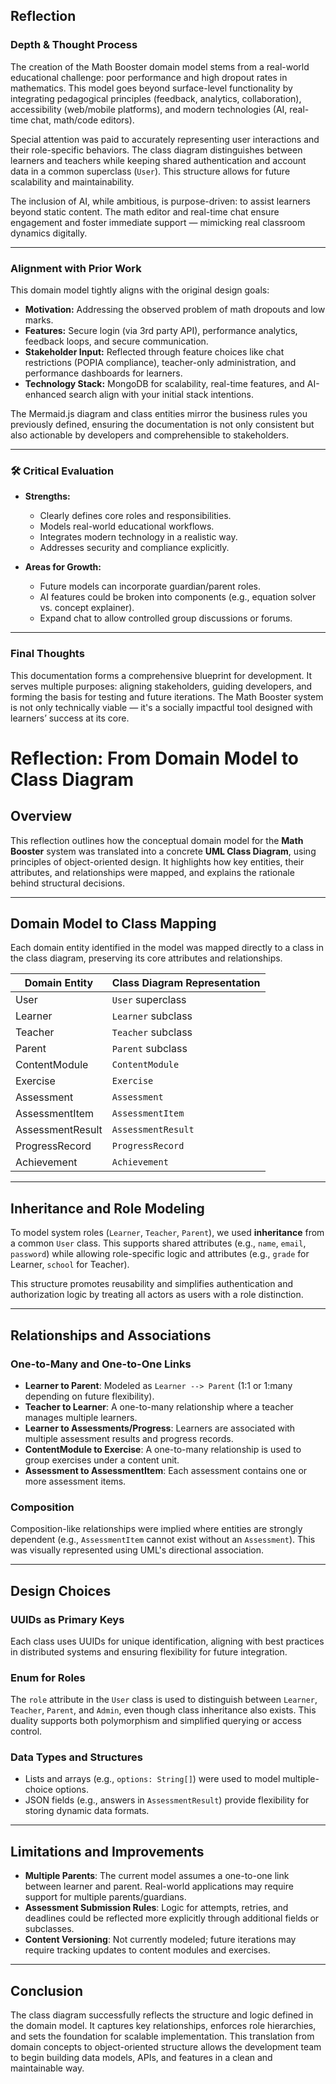 
##  Reflection

###  Depth & Thought Process

The creation of the Math Booster domain model stems from a real-world educational challenge: poor performance and high dropout rates in mathematics. This model goes beyond surface-level functionality by integrating pedagogical principles (feedback, analytics, collaboration), accessibility (web/mobile platforms), and modern technologies (AI, real-time chat, math/code editors).

Special attention was paid to accurately representing user interactions and their role-specific behaviors. The class diagram distinguishes between learners and teachers while keeping shared authentication and account data in a common superclass (`User`). This structure allows for future scalability and maintainability.

The inclusion of AI, while ambitious, is purpose-driven: to assist learners beyond static content. The math editor and real-time chat ensure engagement and foster immediate support — mimicking real classroom dynamics digitally.

---

###  Alignment with Prior Work

This domain model tightly aligns with the original design goals:
- **Motivation:** Addressing the observed problem of math dropouts and low marks.
- **Features:** Secure login (via 3rd party API), performance analytics, feedback loops, and secure communication.
- **Stakeholder Input:** Reflected through feature choices like chat restrictions (POPIA compliance), teacher-only administration, and performance dashboards for learners.
- **Technology Stack:** MongoDB for scalability, real-time features, and AI-enhanced search align with your initial stack intentions.

The Mermaid.js diagram and class entities mirror the business rules you previously defined, ensuring the documentation is not only consistent but also actionable by developers and comprehensible to stakeholders.

---

### 🛠 Critical Evaluation

- **Strengths:**
  - Clearly defines core roles and responsibilities.
  - Models real-world educational workflows.
  - Integrates modern technology in a realistic way.
  - Addresses security and compliance explicitly.

- **Areas for Growth:**
  - Future models can incorporate guardian/parent roles.
  - AI features could be broken into components (e.g., equation solver vs. concept explainer).
  - Expand chat to allow controlled group discussions or forums.

---

###  Final Thoughts

This documentation forms a comprehensive blueprint for development. It serves multiple purposes: aligning stakeholders, guiding developers, and forming the basis for testing and future iterations. The Math Booster system is not only technically viable — it's a socially impactful tool designed with learners’ success at its core.

# Reflection: From Domain Model to Class Diagram

## Overview

This reflection outlines how the conceptual domain model for the **Math Booster** system was translated into a concrete **UML Class Diagram**, using principles of object-oriented design. It highlights how key entities, their attributes, and relationships were mapped, and explains the rationale behind structural decisions.

---

## Domain Model to Class Mapping

Each domain entity identified in the model was mapped directly to a class in the class diagram, preserving its core attributes and relationships.

| Domain Entity       | Class Diagram Representation     |
|---------------------|----------------------------------|
| User                | `User` superclass                |
| Learner             | `Learner` subclass               |
| Teacher             | `Teacher` subclass               |
| Parent              | `Parent` subclass                |
| ContentModule       | `ContentModule`                  |
| Exercise            | `Exercise`                       |
| Assessment          | `Assessment`                     |
| AssessmentItem      | `AssessmentItem`                 |
| AssessmentResult    | `AssessmentResult`               |
| ProgressRecord      | `ProgressRecord`                 |
| Achievement         | `Achievement`                    |

---

## Inheritance and Role Modeling

To model system roles (`Learner`, `Teacher`, `Parent`), we used **inheritance** from a common `User` class. This supports shared attributes (e.g., `name`, `email`, `password`) while allowing role-specific logic and attributes (e.g., `grade` for Learner, `school` for Teacher).

This structure promotes reusability and simplifies authentication and authorization logic by treating all actors as users with a role distinction.

---

## Relationships and Associations

### One-to-Many and One-to-One Links

- **Learner to Parent**: Modeled as `Learner --> Parent` (1:1 or 1:many depending on future flexibility).
- **Teacher to Learner**: A one-to-many relationship where a teacher manages multiple learners.
- **Learner to Assessments/Progress**: Learners are associated with multiple assessment results and progress records.
- **ContentModule to Exercise**: A one-to-many relationship is used to group exercises under a content unit.
- **Assessment to AssessmentItem**: Each assessment contains one or more assessment items.

### Composition

Composition-like relationships were implied where entities are strongly dependent (e.g., `AssessmentItem` cannot exist without an `Assessment`). This was visually represented using UML's directional association.

---

## Design Choices

### UUIDs as Primary Keys

Each class uses UUIDs for unique identification, aligning with best practices in distributed systems and ensuring flexibility for future integration.

### Enum for Roles

The `role` attribute in the `User` class is used to distinguish between `Learner`, `Teacher`, `Parent`, and `Admin`, even though class inheritance also exists. This duality supports both polymorphism and simplified querying or access control.

### Data Types and Structures

- Lists and arrays (e.g., `options: String[]`) were used to model multiple-choice options.
- JSON fields (e.g., answers in `AssessmentResult`) provide flexibility for storing dynamic data formats.

---

## Limitations and Improvements

- **Multiple Parents**: The current model assumes a one-to-one link between learner and parent. Real-world applications may require support for multiple parents/guardians.
- **Assessment Submission Rules**: Logic for attempts, retries, and deadlines could be reflected more explicitly through additional fields or subclasses.
- **Content Versioning**: Not currently modeled; future iterations may require tracking updates to content modules and exercises.

---

## Conclusion

The class diagram successfully reflects the structure and logic defined in the domain model. It captures key relationships, enforces role hierarchies, and sets the foundation for scalable implementation. This translation from domain concepts to object-oriented structure allows the development team to begin building data models, APIs, and features in a clean and maintainable way.
